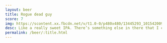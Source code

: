 ```yaml
---
layout: beer
title: Rogue dead guy
score: 7
img: https://scontent.xx.fbcdn.net/v/t1.0-0/p480x480/13445293_10154200938923745_8996401406387609840_n.jpg?oh=89f2a2e9939302a2a39cbe501c7c5472&oe=587E8292
desc: Like a really sweet IPA. There’s something else in there that I can’t put my finger on
permalink: /beer/:title.html
---
```

